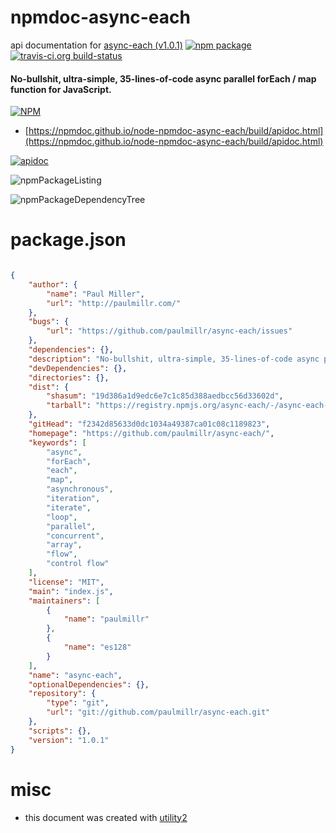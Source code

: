 # npmdoc-async-each

api documentation for  [async-each (v1.0.1)](https://github.com/paulmillr/async-each/)  [![npm package](https://img.shields.io/npm/v/npmdoc-async-each.svg?style=flat-square)](https://www.npmjs.org/package/npmdoc-async-each) [![travis-ci.org build-status](https://api.travis-ci.org/npmdoc/node-npmdoc-async-each.svg)](https://travis-ci.org/npmdoc/node-npmdoc-async-each)
#### No-bullshit, ultra-simple, 35-lines-of-code async parallel forEach / map function for JavaScript.

[![NPM](https://nodei.co/npm/async-each.png?downloads=true&downloadRank=true&stars=true)](https://www.npmjs.com/package/async-each)

- [https://npmdoc.github.io/node-npmdoc-async-each/build/apidoc.html](https://npmdoc.github.io/node-npmdoc-async-each/build/apidoc.html)

[![apidoc](https://npmdoc.github.io/node-npmdoc-async-each/build/screenCapture.buildCi.browser.%252Ftmp%252Fbuild%252Fapidoc.html.png)](https://npmdoc.github.io/node-npmdoc-async-each/build/apidoc.html)

![npmPackageListing](https://npmdoc.github.io/node-npmdoc-async-each/build/screenCapture.npmPackageListing.svg)

![npmPackageDependencyTree](https://npmdoc.github.io/node-npmdoc-async-each/build/screenCapture.npmPackageDependencyTree.svg)



# package.json

```json

{
    "author": {
        "name": "Paul Miller",
        "url": "http://paulmillr.com/"
    },
    "bugs": {
        "url": "https://github.com/paulmillr/async-each/issues"
    },
    "dependencies": {},
    "description": "No-bullshit, ultra-simple, 35-lines-of-code async parallel forEach / map function for JavaScript.",
    "devDependencies": {},
    "directories": {},
    "dist": {
        "shasum": "19d386a1d9edc6e7c1c85d388aedbcc56d33602d",
        "tarball": "https://registry.npmjs.org/async-each/-/async-each-1.0.1.tgz"
    },
    "gitHead": "f2342d85633d0dc1034a49387ca01c08c1189823",
    "homepage": "https://github.com/paulmillr/async-each/",
    "keywords": [
        "async",
        "forEach",
        "each",
        "map",
        "asynchronous",
        "iteration",
        "iterate",
        "loop",
        "parallel",
        "concurrent",
        "array",
        "flow",
        "control flow"
    ],
    "license": "MIT",
    "main": "index.js",
    "maintainers": [
        {
            "name": "paulmillr"
        },
        {
            "name": "es128"
        }
    ],
    "name": "async-each",
    "optionalDependencies": {},
    "repository": {
        "type": "git",
        "url": "git://github.com/paulmillr/async-each.git"
    },
    "scripts": {},
    "version": "1.0.1"
}
```



# misc
- this document was created with [utility2](https://github.com/kaizhu256/node-utility2)
